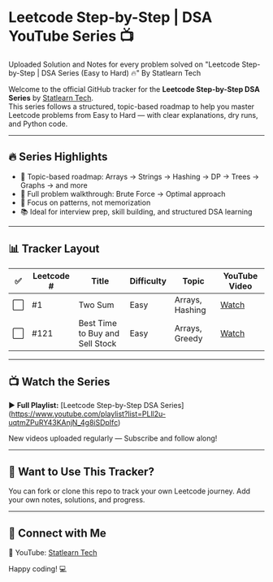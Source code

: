 # Leetcode Step-by-Step | DSA YouTube Series 📺
Uploaded Solution and Notes for every problem solved on "Leetcode Step-by-Step | DSA Series (Easy to Hard) 🔥" By Statlearn Tech

Welcome to the official GitHub tracker for the **Leetcode Step-by-Step DSA Series** by [Statlearn Tech](https://www.youtube.com/@StatlearnTech).  
This series follows a structured, topic-based roadmap to help you master Leetcode problems from Easy to Hard — with clear explanations, dry runs, and Python code.

---

## 🔥 Series Highlights

- 🚀 Topic-based roadmap: Arrays → Strings → Hashing → DP → Trees → Graphs → and more
- 🎯 Full problem walkthrough: Brute Force → Optimal approach
- 🧠 Focus on patterns, not memorization
- 📚 Ideal for interview prep, skill building, and structured DSA learning

---

## 📊 Tracker Layout

| ✅ | Leetcode # | Title |   Difficulty  | Topic | YouTube Video |
|----|------------|-------|---------------|--------|----------------|
| ⬜ | #1 | Two Sum | Easy | Arrays, Hashing | [Watch](https://youtu.be/9ZLITqIT5Ds) |
| ⬜ | #121 | Best Time to Buy and Sell Stock | Easy | Arrays, Greedy | [Watch](https://youtu.be/bCsatgmc9Do) |

---

## 📺 Watch the Series

▶️ **Full Playlist:** [Leetcode Step-by-Step DSA Series] (https://www.youtube.com/playlist?list=PLll2u-uqtmZPuRY43KAnjN_4g8iSDpIfc)

New videos uploaded regularly — Subscribe and follow along!

---

## 🧰 Want to Use This Tracker?

You can fork or clone this repo to track your own Leetcode journey. Add your own notes, solutions, and progress.

---

## 🙌 Connect with Me

📌 YouTube: [Statlearn Tech](https://www.youtube.com/@StatlearnTech)  

Happy coding! 💻
